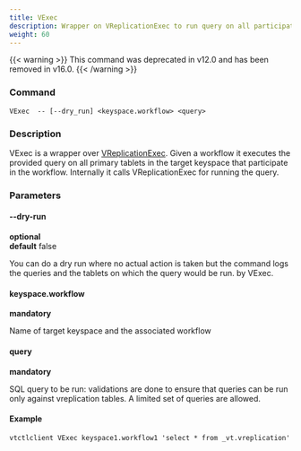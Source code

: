 ```yaml
---
title: VExec
description: Wrapper on VReplicationExec to run query on all participating primary tablets
weight: 60
---
```


{{< warning >}}
This command was deprecated in v12.0 and has been removed in v16.0.
{{< /warning >}}

### Command

```
VExec  -- [--dry_run] <keyspace.workflow> <query>
```

### Description

VExec is a wrapper over [VReplicationExec](../vreplicationexec).
Given a workflow it executes the provided query on all primary tablets in the target keyspace that participate
in the workflow. Internally it calls VReplicationExec for running the query.

### Parameters

#### --dry-run
**optional**\
**default** false

<div class="cmd">
You can do a dry run where no actual action is taken but the command logs the queries and the tablets
 on which the query would be run.
by VExec.
</div>

#### keyspace.workflow
**mandatory**

<div class="cmd">
Name of target keyspace and the associated workflow
</div>

#### query
**mandatory**

<div class="cmd">
SQL query to be run: validations are done to ensure that queries can be run only against vreplication tables.
A limited set of queries are allowed.
</div>

#### Example

```
vtctlclient VExec keyspace1.workflow1 'select * from _vt.vreplication'
```
